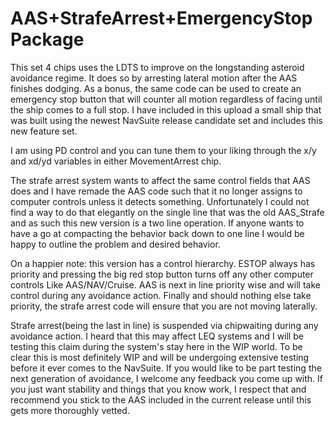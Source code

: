 # AAS+StrafeArrest+EmergencyStop Package

This set 4 chips uses the LDTS to improve on the longstanding asteroid avoidance regime. It does so by arresting lateral motion after the AAS finishes dodging. As a bonus, the same code can be used to create an emergency stop button that will counter all motion regardless of facing until the ship comes to a full stop. I have included in this upload a small ship that was built using the newest NavSuite release candidate set and includes this new feature set.

I am using PD control and you can tune them to your liking through the x/y and xd/yd variables in either MovementArrest chip.

The strafe arrest system wants to affect the same control fields that AAS does and I have remade the AAS code such that it no longer assigns to computer controls unless it detects something. Unfortunately I could not find a way to do that elegantly on the single line that was the old AAS_Strafe and as such this new version is a two line operation. If anyone wants to have a go at compacting the behavior back down to one line I would be happy to outline the problem and desired behavior.

On a happier note: this version has a control hierarchy. ESTOP always has priority and pressing the big red stop button turns off any other computer controls Like AAS/NAV/Cruise. AAS is next in line priority wise and will take control during any avoidance action. Finally and should nothing else take priority, the strafe arrest code will ensure that you are not moving laterally. 

Strafe arrest(being the last in line) is suspended via chipwaiting during any avoidance action. I heard that this may affect LEQ systems and I will be testing this claim during the system's stay here in the WIP world. To be clear this is most definitely WIP and will be undergoing extensive testing before it ever comes to the NavSuite. If you would like to be part testing the next generation of avoidance, I welcome any feedback you come up with. If you just want stability and things that you know work, I respect that and recommend you stick to the AAS included in the current release until this gets more thoroughly vetted.
